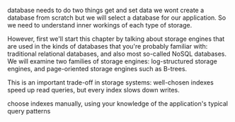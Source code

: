 
database needs to do two things get and set data
we wont create a database from scratch but we will select a database for our application. So we need to understand inner workings of each type of storage.

However, first we'll start this chapter by talking about storage engines that are used in the kinds of databases that you're probably familiar with: traditional relational databases, and also most so-called NoSQL databases. We will examine two families of storage engines: log-structured storage engines, and page-oriented storage engines such as B-trees.

This is an important trade-off in storage systems: well-chosen indexes speed up read queries, but every index slows down writes.

 choose indexes manually, using your knowledge of the application's typical query patterns


 